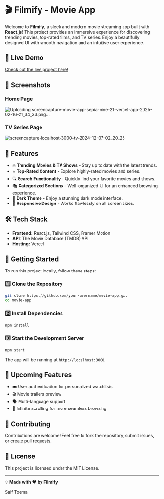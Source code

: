# 🎬 Filmify - Movie App

Welcome to **Filmify**, a sleek and modern movie streaming app built with **React.js**! This project provides an immersive experience for discovering trending movies, top-rated films, and TV series. Enjoy a beautifully designed UI with smooth navigation and an intuitive user experience.

## 🚀 Live Demo

[Check out the live project here!](https://movie-app-sepia-nine-21.vercel.app/)

## 📸 Screenshots

### Home Page

![Uploading screencapture-movie-app-sepia-nine-21-vercel-app-2025-02-16-21_34_33.png…]()



### TV Series Page

![screencapture-localhost-3000-tv-2024-12-07-02_20_25](https://github.com/user-attachments/assets/8a13ffb1-3113-4e83-b280-54eb097d724d)


## 🎥 Features

- 🔥 **Trending Movies & TV Shows** - Stay up to date with the latest trends.
- ⭐ **Top-Rated Content** - Explore highly-rated movies and series.
- 🔍 **Search Functionality** - Quickly find your favorite movies and shows.
- 🎭 **Categorized Sections** - Well-organized UI for an enhanced browsing experience.
- 🌙 **Dark Theme** - Enjoy a stunning dark mode interface.
- 📱 **Responsive Design** - Works flawlessly on all screen sizes.

## 🛠️ Tech Stack

- **Frontend:** React.js, Tailwind CSS, Framer Motion
- **API:** The Movie Database (TMDB) API
- **Hosting:** Vercel

## 🚀 Getting Started

To run this project locally, follow these steps:

### 1️⃣ Clone the Repository

```sh
git clone https://github.com/your-username/movie-app.git
cd movie-app
```

### 2️⃣ Install Dependencies

```sh
npm install
```

### 3️⃣ Start the Development Server

```sh
npm start
```

The app will be running at `http://localhost:3000`.

## 📌 Upcoming Features

- 🎟️ User authentication for personalized watchlists
- 🎬 Movie trailers preview
- 🗣️ Multi-language support
- 🔄 Infinite scrolling for more seamless browsing

## 📩 Contributing

Contributions are welcome! Feel free to fork the repository, submit issues, or create pull requests.

## 📄 License

This project is licensed under the MIT License.

---

💡 **Made with ❤️ by Filmify**

Saif Toema
